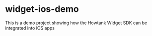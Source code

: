 # widget-ios-demo
This is a demo project showing how the Howtank Widget SDK can be integrated into iOS apps
